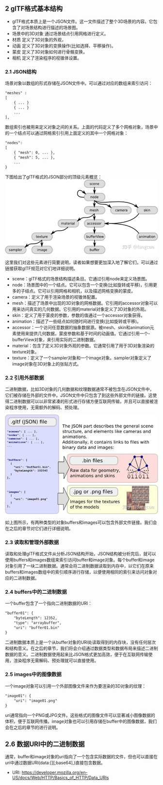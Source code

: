 
## 2 glTF格式基本结构 
- glTF格式本质上是一个JSON文件。这一文件描述了整个3D场景的内容。它包含了对场景结构进行描述的场景图。
- 场景中的3D对象 通过场景结点引用网格进行定义。
- 材质 定义了3D对象的外观，
- 动画 定义了3D对象的变换操作(比如选择、平移操作)。
- 蒙皮 定义了3D对象如何进行骨骼变换，
- 相机 定义了渲染程序的视锥体设置。

### 2.1 JSON结构
场景对象以数组的形式存储在JSON文件中。可以通过对应的数组来索引访问：

```
"meshes" : 
[
    { ... }
    { ... }
    ...
],
```

数组索引也被用来定义对象之间的关系。上面的代码定义了多个网格对象，场景中的一个结点可以通过网格索引引用上面定义的其中一个网格对象：

```
"nodes": 
[
    { "mesh": 0, ... },
    { "mesh": 5, ... },
    ...
}
```

下图给出了glTF格式的JSON部分的顶级元素概览：
![图2aglTF的JSON结构](./imgs/图2aglTF的JSON结构.jpg)


这里我们对这些元素进行简要说明，读者如果想要更加深入地了解它们，可以通过链接获取glTF规范对它们地详细说明。

- scene：glTF格式的场景结构描述条目。它通过引用node来定义场景图。
- node：场景图中的一个结点。它可以包含一个变换(比如旋转或平移)，引用更多的子结点。它可以引用网格和相机，以及描述网格变换的蒙皮。
- camera：定义了用于渲染场景的视锥体配置。
- mesh：描述了场景中出现的3D对象的网格数据。它引用的accessor对象可以用来访问真实的几何数据。它引用的material对象定义了3D对象的外观。
- skin：定义了用于蒙皮的参数，参数的值通过一个accessor对象获得。
- animation：描述了一些结点如何随时间进行变换(比如旋转或平移)。
- accessor：一个访问任意数据的抽象数据源。被mesh、skin和animation元素使用来提供几何数据，蒙皮参数和基于时间的动画值。它通过引用一个- bufferView对象，来引用实际的二进制数据。
- material：包含了定义3D对象外观的参数。它通常引用了用于3D对象渲染的texture对象。
- texture：定义了一个sampler对象和一个image对象。sampler对象定义了image对象在3D对象上的张贴方式。


### 2.2 引用外部数据

二进制数据，比如3D对象的几何数据和纹理数据通常不被包含在JSON文件中，它们被存储在外部的文件中。JSON文件中只包含了到这些外部文件的链接。这使得二进制数据可以以非常紧凑的形式进行存储方便互联网传输，并且可以直接被渲染程序使用，无需额外的解码、预处理。

![图2bglTF格式结构](./imgs/图2bglTF格式结构.jpg)

如上图所示，有两种类型的对象buffers和images可以包含外部文件链接。我们会在之后的章节对它们进行详细说明。
 
### 2.3 读取和管理外部数据
读取和处理glTF格式文件从分析JSON结构开始，JSON结构被分析完后，就可以使用buffers和images数组来索引访问buffer和image对象。每个buffer和image对象引用了一块二进制数据。通常会将二进制数据读取到内存中，以它们在原来buffers和images数组中的索引顺序进行存储，以便使用相同的索引来访问对象对应的二进制数据。

### 2.4 buffers中的二进制数据
一个buffer包含了一个指向二进制数据的URI：

```
"buffer01": {
    "byteLength": 12352,
    "type": "arraybuffer",
    "uri": "buffer01.bin"
}
```
二进制数据本质上是一个从buffer对象的URI处读取得到的内存块，没有任何层次和结构意义。在之后的章节，我们将会介绍通过数据类型和数据布局来描述二进制数据的意义。二进制数据使用起来比JSON格式更加高效，便于在互联网传输使用，渲染程序无需解码、预处理就可以直接使用。

### 2.5 images中的图像数据
一个image对象可以引用一个外部图像文件来作为要渲染的3D对象的纹理：

```
"image01": {
    "uri": "image01.png"
}

```
uri通常指向一个PNG或JPG文件。这些格式的图像文件可以显著减小图像数据的体积，便于互联网传播。image对象也可以引用存储在buffer中的图像数据，我们会在之后的章节的进行说明。


##  2.6 数据URI中的二进制数据
通常，buffer和image对象的uri指向了一个包含实际数据的文件，但也可以直接在uri中通过数据URI(data:[<mediatype>][;base64],<data>)直接包含数据。
- URI:  https://developer.mozilla.org/en-US/docs/Web/HTTP/Basics_of_HTTP/Data_URIs

